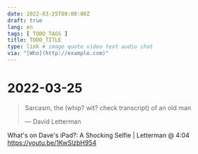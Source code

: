 ```yaml
---
date: 2022-03-25T00:00:00Z
draft: true
lang: en
tags: [ TODO_TAGS ]
title: TODO_TITLE
type: link # image quote video text audio chat
via: "[Who](http://example.com)"
---
```



# 2022-03-25


> Sarcasm, the (whip? wit? check transcript) of an old man
>
> — David Letterman

What's on Dave's iPad?: A Shocking Selfie | Letterman @ 4:04
https://youtu.be/1KwSlzbH954
